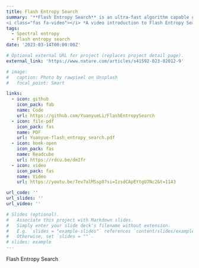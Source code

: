 ```yaml
---
title: Flash Entropy Search
summary: '**Flash Entropy Search** is an ultra-fast algorithm capable of comparing billions of MS/MS spectra in seconds, and boosting the speed of library searches by five orders of magnitude. This method enables rapid comparison of MS/MS spectra against large spectral libraries, just like BLAST for sequence searches. <br />
<i class="fas fa-video"></i> *A video introduction to Flash Entropy Search can be found [here](https://youtu.be/7ev7alMSsp8?si=IzsdCApEYtgU7Nc2&t=1143).*'
tags:
  - Spectral entropy
  - Flash entropy search
date: '2023-03-14T00:00:00Z'

# Optional external URL for project (replaces project detail page).
external_link: 'https://www.nature.com/articles/s41592-023-02012-9'

# image:
#   caption: Photo by rawpixel on Unsplash
#   focal_point: Smart

links:
  - icon: github 
    icon_pack: fab
    name: Code
    url: https://github.com/YuanyueLi/FlashEntropySearch
  - icon: file-pdf
    icon_pack: fas
    name: PDF
    url: Yuanyue-flash_entropy_search.pdf
  - icon: book-open
    icon_pack: fas
    name: Readcube
    url: https://rdcu.be/dmIfr
  - icon: video
    icon_pack: fas
    name: Video
    url: https://youtu.be/7ev7alMSsp8?si=IzsdCApEYtgU7Nc2&t=1143

url_code: ''
url_slides: ''
url_video: ''

# Slides (optional).
#   Associate this project with Markdown slides.
#   Simply enter your slide deck's filename without extension.
#   E.g. `slides = "example-slides"` references `content/slides/example-slides.md`.
#   Otherwise, set `slides = ""`.
# slides: example
---
```


Flash Entropy Search

